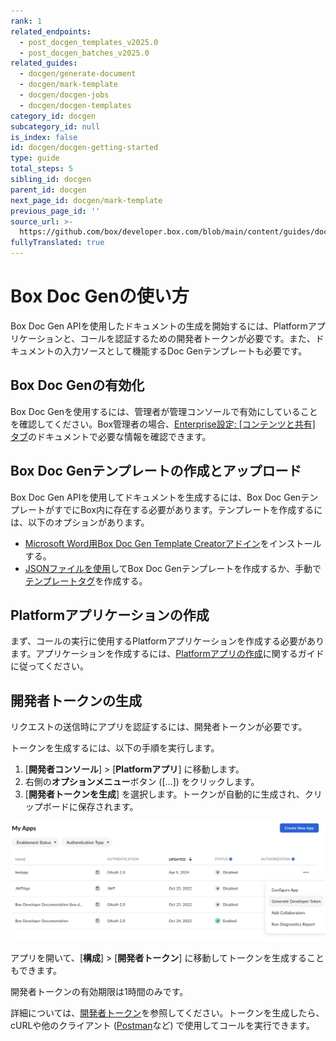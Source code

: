 ```yaml
---
rank: 1
related_endpoints:
  - post_docgen_templates_v2025.0
  - post_docgen_batches_v2025.0
related_guides:
  - docgen/generate-document
  - docgen/mark-template
  - docgen/docgen-jobs
  - docgen/docgen-templates
category_id: docgen
subcategory_id: null
is_index: false
id: docgen/docgen-getting-started
type: guide
total_steps: 5
sibling_id: docgen
parent_id: docgen
next_page_id: docgen/mark-template
previous_page_id: ''
source_url: >-
  https://github.com/box/developer.box.com/blob/main/content/guides/docgen/docgen-getting-started.md
fullyTranslated: true
---
```

# Box Doc Genの使い方

Box Doc Gen APIを使用したドキュメントの生成を開始するには、Platformアプリケーションと、コールを認証するための開発者トークンが必要です。また、ドキュメントの入力ソースとして機能するDoc Genテンプレートも必要です。

## Box Doc Genの有効化

Box Doc Genを使用するには、管理者が管理コンソールで有効にしていることを確認してください。Box管理者の場合、[Enterprise設定: \[コンテンツと共有\] タブ][settings]のドキュメントで必要な情報を確認できます。

## Box Doc Genテンプレートの作成とアップロード

Box Doc Gen APIを使用してドキュメントを生成するには、Box Doc GenテンプレートがすでにBox内に存在する必要があります。テンプレートを作成するには、以下のオプションがあります。

* [Microsoft Word用Box Doc Gen Template Creatorアドイン][template-addin]をインストールする。
* [JSONファイルを使用][json-template]してBox Doc Genテンプレートを作成するか、手動で[テンプレートタグ][template-tags]を作成する。

## Platformアプリケーションの作成

まず、コールの実行に使用するPlatformアプリケーションを作成する必要があります。アプリケーションを作成するには、[Platformアプリの作成][createapps]に関するガイドに従ってください。

## 開発者トークンの生成

リクエストの送信時にアプリを認証するには、開発者トークンが必要です。

トークンを生成するには、以下の手順を実行します。

1. \[**開発者コンソール**] > \[**Platformアプリ**] に移動します。
2. 右側の**オプションメニュー**ボタン (\[…]) をクリックします。
3. \[**開発者トークンを生成**] を選択します。トークンが自動的に生成され、クリップボードに保存されます。

![トークンの生成](./images/developer-token.png)

アプリを開いて、\[**構成**] > \[**開発者トークン**] に移動してトークンを生成することもできます。

<Message type="notice">

開発者トークンの有効期限は1時間のみです。

</Message>

詳細については、[開発者トークン][token]を参照してください。トークンを生成したら、cURLや他のクライアント ([Postman][postman]など) で使用してコールを実行できます。

[token]: g://authentication/tokens/developer-tokens

[createapps]: g://applications/app-types/platform-apps

[postman]: g://tooling/postman

[settings]: https://support.box.com/hc/en-us/articles/4404822772755-Enterprise-Settings-Content-Sharing-Tab#h_01FYQGK5RW42T07GV985MQ9E9A

[template-addin]: https://support.box.com/hc/en-us/articles/36587535449747-Installing-Box-Doc-Gen-Add-in

[template-tags]: https://support.box.com/hc/en-us/articles/36151895655059-Creating-A-Box-Doc-Gen-Template-Manually

[json-template]: https://support.box.com/hc/en-us/articles/36148012877843-Creating-a-Box-Doc-Gen-Template-using-JSON-data
